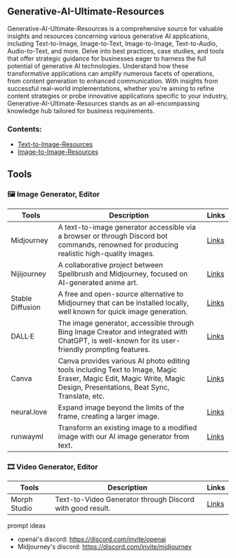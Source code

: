 ## Generative-AI-Ultimate-Resources

Generative-AI-Ultimate-Resources is a comprehensive source for valuable insights and resources concerning various generative AI applications, including Text-to-Image, Image-to-Text, Image-to-Image, Text-to-Audio, Audio-to-Text, and more. Delve into best practices, case studies, and tools that offer strategic guidance for businesses eager to harness the full potential of generative AI technologies. Understand how these transformative applications can amplify numerous facets of operations, from content generation to enhanced communication. With insights from successful real-world implementations, whether you're aiming to refine content strategies or probe innovative applications specific to your industry, Generative-AI-Ultimate-Resources stands as an all-encompassing knowledge hub tailored for business requirements.

### Contents:
- [Text-to-Image-Resources](https://github.com/jingwora/Generative-AI-Ultimate-Resources/blob/main/contents/Text-to-Image-Prompts-Resources.md)
- [Image-to-Image-Resources](https://github.com/jingwora/Generative-AI-Ultimate-Resources/blob/main/contents/Image-to-Image-Resources.md)

## Tools

### 🖼️ Image Generator, Editor

| **Tools** | **Description** | **Links** |
|-----|-----|-----|
| Midjourney | A text-to-image generator accessible via a browser or through Discord bot commands, renowned for producing realistic high-quality images. | [Links](https://www.midjourney.com/) |
| Nijijourney | A collaborative project between Spellbrush and Midjourney, focused on AI-generated anime art. | [Links](https://nijijourney.com/ja/) |
| Stable Diffusion | A free and open-source alternative to Midjourney that can be installed locally, well known for quick image generation. | [Links](https://ja.stability.ai/stable-diffusion) |
| DALL·E | The image generator, accessible through Bing Image Creator and integrated with ChatGPT, is well-known for its user-friendly prompting features.  | [Links](https://openai.com/dall-e-3) |
| Canva | Canva provides various AI photo editing tools including Text to Image, Magic Eraser, Magic Edit, Magic Write, Magic Design, Presentations, Beat Sync, Translate, etc.  | [Links](https://www.canva.com/ai-image-generator/) |
| neural.love | Expand image beyond the limits of the frame, creating a larger image.  | [Links](https://neural.love/uncrop) |
| runwayml | Transform an existing image to a modified image with our AI image generator from text.  | [Links](https://runwayml.com/ai-magic-tools/image-to-image/) |

### 🎞️ Video Generator, Editor

| **Tools** | **Description** | **Links** |
|-----|-----|-----|
| Morph Studio | Text-to-Video Generator through Discord with good result. | [Links](https://www.morphstudio.xyz/) |

prompt ideas
- openai's discord: https://discord.com/invite/openai
- Midjourney's discord: https://discord.com/invite/midjourney






